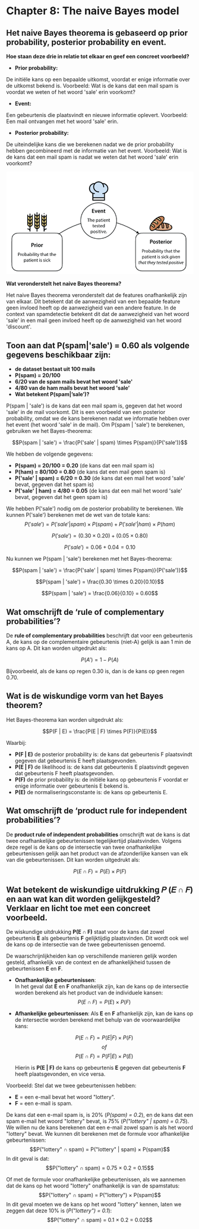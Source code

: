 # Chapter 8: The naive Bayes model

## Het naive Bayes theorema is gebaseerd op prior probability, posterior probability en event.
**Hoe staan deze drie in relatie tot elkaar en geef een concreet voorbeeld?**

- **Prior probability:** 

De initiële kans op een bepaalde uitkomst, voordat er enige informatie over de uitkomst bekend is. Voorbeeld: Wat is de kans dat een mail spam is voordat we weten of het woord 'sale' erin voorkomt?

- **Event:** 

Een gebeurtenis die plaatsvindt en nieuwe informatie oplevert. Voorbeeld: Een mail ontvangen met het woord 'sale' erin.

- **Posterior probability:** 

De uiteindelijke kans die we berekenen nadat we de prior probability hebben gecombineerd met de informatie van het event. Voorbeeld: Wat is de kans dat een mail spam is nadat we weten dat het woord 'sale' erin voorkomt?

![Naive Bayes](./Images/naiveBayes.png) 


**Wat veronderstelt het naive Bayes theorema?**

Het naive Bayes theorema veronderstelt dat de features onafhankelijk zijn van elkaar. Dit betekent dat de aanwezigheid van een bepaalde feature geen invloed heeft op de aanwezigheid van een andere feature. In de context van spamdetectie betekent dit dat de aanwezigheid van het woord 'sale' in een mail geen invloed heeft op de aanwezigheid van het woord 'discount'.

## Toon aan dat P(spam|'sale') = 0.60 als volgende gegevens beschikbaar zijn:
- **de dataset bestaat uit 100 mails**
- **P(spam) = 20/100**
- **6/20 van de spam mails bevat het woord 'sale'**
- **4/80 van de ham mails bevat het woord 'sale’**
- **Wat betekent P(spam|’sale’)?**

P(spam | 'sale') is de kans dat een mail spam is, gegeven dat het woord 'sale' in de mail voorkomt. Dit is een voorbeeld van een posterior probability, omdat we de kans berekenen nadat we informatie hebben over het event (het woord 'sale' in de mail).
Om P(spam | 'sale') te berekenen, gebruiken we het Bayes-theorema:

$$P(spam | 'sale') = \frac{P('sale' | spam) \times P(spam)}{P('sale')}$$

We hebben de volgende gegevens:
- **P(spam) = 20/100 = 0.20** (de kans dat een mail spam is)
- **P(ham) = 80/100 = 0.80** (de kans dat een mail geen spam is)
- **P('sale' | spam) = 6/20 = 0.30** (de kans dat een mail het woord 'sale' bevat, gegeven dat het spam is)
- **P('sale' | ham) = 4/80 = 0.05** (de kans dat een mail het woord 'sale' bevat, gegeven dat het geen spam is)

We hebben P('sale') nodig om de posterior probability te berekenen. We kunnen P('sale') berekenen met de wet van de totale kans:
$$P('sale') = P('sale' | spam) \times P(spam) + P('sale' | ham) \times P(ham)$$

$$P('sale') = (0.30 \times 0.20) + (0.05 \times 0.80)$$

$$P('sale') = 0.06 + 0.04 = 0.10$$

Nu kunnen we P(spam | 'sale') berekenen met het Bayes-theorema:

$$P(spam | 'sale') = \frac{P('sale' | spam) \times P(spam)}{P('sale')}$$

$$P(spam | 'sale') = \frac{0.30 \times 0.20}{0.10}$$

$$P(spam | 'sale') = \frac{0.06}{0.10} = 0.60$$


## Wat omschrijft de ‘rule of complementary probabilities’?
De **rule of complementary probabilities** beschrijft dat voor een gebeurtenis A, de kans op de complementaire gebeurtenis (niet-A) gelijk is aan 1 min de kans op A. Dit kan worden uitgedrukt als:

$$P(A') = 1 - P(A)$$

Bijvoorbeeld, als de kans op regen 0.30 is, dan is de kans op geen regen 0.70.

## Wat is de wiskundige vorm van het Bayes theorem?
Het Bayes-theorema kan worden uitgedrukt als:

$$P(F | E) = \frac{P(E | F) \times P(F)}{P(E)}$$

Waarbij:
- **P(F | E)** de posterior probability is: de kans dat gebeurtenis F plaatsvindt gegeven dat gebeurtenis E heeft plaatsgevonden.
- **P(E | F)** de likelihood is: de kans dat gebeurtenis E plaatsvindt gegeven dat gebeurtenis F heeft plaatsgevonden.
- **P(F)** de prior probability is: de initiële kans op gebeurtenis F voordat er enige informatie over gebeurtenis E bekend is.
- **P(E)** de normaliseringsconstante is: de kans op gebeurtenis E.

## Wat omschrijft de ‘product rule for independent probabilities’?

De **product rule of independent probabilities** omschrijft wat de kans is dat twee onafhankelijke gebeurtenissen tegelijkertijd plaatsvinden. Volgens deze regel is de kans op de intersectie van twee onafhankelijke gebeurtenissen gelijk aan het product van de afzonderlijke kansen van elk van die gebeurtenissen. Dit kan worden uitgedrukt als: 

$$P(E ∩ F) = P(E) × P(F)$$

## Wat betekent de wiskundige uitdrukking 𝑃 (𝐸 ∩ 𝐹) en aan wat kan dit worden gelijkgesteld? Verklaar en licht toe met een concreet voorbeeld.

De wiskundige uitdrukking **P(E ∩ F)** staat voor de kans dat zowel gebeurtenis **E** als gebeurtenis **F** gelijktijdig plaatsvinden. Dit wordt ook wel de kans op de intersectie van de twee gebeurtenissen genoemd.

De waarschrijnlijkheiden kan op verschillende manieren gelijk worden gesteld, afhankelijk van de context en de afhankelijkheid tussen de gebeurtenissen **E** en **F**.
- **Onafhankelijke gebeurtenissen**:  
  In het geval dat **E** en **F** onafhankelijk zijn, kan de kans op de intersectie worden berekend als het product van de individuele kansen:  
  $$P(E ∩ F) = P(E) × P(F)$$

- **Afhankelijke gebeurtenissen**:
  Als **E** en **F** afhankelijk zijn, kan de kans op de intersectie worden berekend met behulp van de voorwaardelijke kans:

  $$P(E ∩ F) = P(E | F) × P(F)$$
  $$of$$
  $$P(E ∩ F) = P(F | E) × P(E)$$

  Hierin is **P(E | F)** de kans op gebeurtenis **E** gegeven dat gebeurtenis **F** heeft plaatsgevonden, en vice versa.

Voorbeeld:
Stel dat we twee gebeurtenissen hebben:
- **E** = een e-mail bevat het woord "lottery".
- **F** = een e-mail is spam.

De kans dat een e-mail spam is, is 20% (*P(spam) = 0.2*), en de kans dat een spam e-mail het woord "lottery" bevat, is 75% (*P("lottery" | spam) = 0.75*). We willen nu de kans berekenen dat een e-mail zowel spam is als het woord "lottery" bevat.
We kunnen dit berekenen met de formule voor afhankelijke gebeurtenissen:
$$P("lottery" ∩ spam) = P("lottery" | spam) × P(spam)$$
In dit geval is dat:
$$P("lottery" ∩ spam) = 0.75 × 0.2 = 0.15$$

Of met de formule voor onafhankelijke gebeurtenissen, als we aannemen dat de kans op het woord "lottery" onafhankelijk is van de spamstatus:
$$P("lottery" ∩ spam) = P("lottery") × P(spam)$$
In dit geval moeten we de kans op het woord "lottery" kennen, laten we zeggen dat deze 10% is (*P("lottery") = 0.1*):
$$P("lottery" ∩ spam) = 0.1 × 0.2 = 0.02$$
